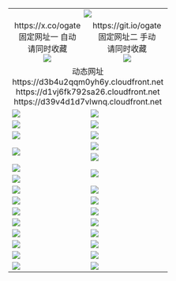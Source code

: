 ﻿<table>
  <tr><td colspan=2 align=center><img src="https://d39v4d1d7vlwnq.cloudfront.net/Up/oGate.jpg" /></td></tr>
  <tr>
    <td align=center>https://x.co/ogate<br>固定网址一 自动<br>请同时收藏<br><img src="https://d39v4d1d7vlwnq.cloudfront.net/Up/0WMGD1.png" /></td>
    <td align=center>https://git.io/ogate<br>固定网址二 手动<br>请同时收藏<br><img src="https://d39v4d1d7vlwnq.cloudfront.net/Up/0WMGD2.png" /></td>
  </tr>
  <tr><td colspan=2 align=center>动态网址
<br>https://d3b4u2qqm0yh6y.cloudfront.net
<br>https://d1vj6fk792sa26.cloudfront.net
<br>https://d39v4d1d7vlwnq.cloudfront.net
    </td>
  </tr>
  <tr>
    <td><a href="https://d39v4d1d7vlwnq.cloudfront.net/oNote.aspx?id=oGate&from=github" target="_blank"><img src="https://d39v4d1d7vlwnq.cloudfront.net/Up/0WMDT.jpg" /></a></td>
    <td><a href="https://d39v4d1d7vlwnq.cloudfront.net/oNote.aspx?id=oNote&from=github" target="_blank"><img src="https://d39v4d1d7vlwnq.cloudfront.net/Up/0WZTT.jpg" /></a></td>
  </tr>
  <tr>
    <td><a href="https://d39v4d1d7vlwnq.cloudfront.net/ogDY.aspx?from=github" target="_blank"><img src="https://d39v4d1d7vlwnq.cloudfront.net/Up/DY.jpg"/></a></td>
    <td><a href="https://d39v4d1d7vlwnq.cloudfront.net/ogST.aspx?from=github" target="_blank"><img src="https://d39v4d1d7vlwnq.cloudfront.net/Up/ST.jpg"/></a></td>
  </tr>
  <tr>
    <td><a href="https://d39v4d1d7vlwnq.cloudfront.net/ogUP.aspx?name=4SZG.mp4&count=05:22,04:22&current=05:20&from=github" target="_blank"><img src="https://d39v4d1d7vlwnq.cloudfront.net/Up/4SZG0.jpg" /></a></td>
    <td><a href="https://d39v4d1d7vlwnq.cloudfront.net/ogUP.aspx?name=4SDJ.mp4&count=05:48,04:52&current=05:47&from=github" target="_blank"><img src="https://d39v4d1d7vlwnq.cloudfront.net/Up/4SDJ0.jpg" /></a></td>
  </tr>
  <tr>
    <td rowspan=2><a href="https://d39v4d1d7vlwnq.cloudfront.net/ogUP.aspx?name=WJ.mp4&from=github" target="_blank"><img src="https://d39v4d1d7vlwnq.cloudfront.net/Up/WJ.jpg" /></a></td>
    <td><a href="https://d39v4d1d7vlwnq.cloudfront.net/ogUP.aspx?name=DKC.mp4&count=17&from=github" target="_blank"><img src="https://d39v4d1d7vlwnq.cloudfront.net/Up/DKC.jpg" /></a></td> 
  </tr>
  <tr>
    <td><a href="https://d39v4d1d7vlwnq.cloudfront.net/ogUP.aspx?name=LRWS.mp4&count=6B:13,5A:10,5B:35,4A:14,4B:19,3A:10,3B:26,2A:16,2B:21,1A:23,1B:29&from=github" target="_blank"><img src="https://d39v4d1d7vlwnq.cloudfront.net/Up/LRWS.jpg" /></a></td>
  </tr>
  <tr>
    <td><a href="https://d39v4d1d7vlwnq.cloudfront.net/ogUP.aspx?name=JQR.mp4&count=2&from=github" target="_blank"><img src="https://d39v4d1d7vlwnq.cloudfront.net/Up/JQR.jpg" /></a></td>   
    <td rowspan=2><a href="https://d39v4d1d7vlwnq.cloudfront.net/ogUP.aspx?name=JP.mp4&count=9&from=github" target="_blank"><img src="https://d39v4d1d7vlwnq.cloudfront.net/Up/JP.jpg" /></td>
  </tr>
  <tr>
    <td><a href="https://d39v4d1d7vlwnq.cloudfront.net/ogUP.aspx?name=ZSJ.mp4&count=16&from=github" target="_blank"><img src="https://d39v4d1d7vlwnq.cloudfront.net/Up/ZSJ.jpg" /></a></td>
  </tr>
  <tr>
    <td><a href="https://d39v4d1d7vlwnq.cloudfront.net/ogUP.aspx?name=SSZJ.mp4&count=7&current=2&from=github" target="_blank"><img src="https://d39v4d1d7vlwnq.cloudfront.net/Up/SSZJ.jpg" /></a></td>
    <td><a href="https://d39v4d1d7vlwnq.cloudfront.net/ogUP.aspx?name=WH.mp4&from=github" target="_blank"><img src="https://d39v4d1d7vlwnq.cloudfront.net/Up/WH.jpg" /></a></td>
  </tr>
  <tr>
    <td><a href="https://d39v4d1d7vlwnq.cloudfront.net/ogUP.aspx?name=MHS.mp4&from=github" target="_blank"><img src="https://d39v4d1d7vlwnq.cloudfront.net/Up/MHS.jpg" /></a></td>
    <td><a href="https://d39v4d1d7vlwnq.cloudfront.net/ogUP.aspx?name=XTFY.mp4&count=24&from=github" target="_blank"><img src="https://d39v4d1d7vlwnq.cloudfront.net/Up/XTFY.jpg" /></a></td>
  </tr>
  <tr>
    <td><a href="https://d39v4d1d7vlwnq.cloudfront.net/onUP.aspx?name=https://d3r9vf059h4454.cloudfront.net/602&from=github" target="_blank"><img src="https://d39v4d1d7vlwnq.cloudfront.net/Up/0DTW.jpg"/></a></td>
    <td><a href="https://d39v4d1d7vlwnq.cloudfront.net/onUP.aspx?name=https://d189wbvkxdhu8.cloudfront.net/acenter/&from=github" target="_blank"><img src="https://d39v4d1d7vlwnq.cloudfront.net/Up/0TDW.jpg" /></a></td>
  </tr>
  <tr>
    <td><a href="https://d39v4d1d7vlwnq.cloudfront.net/onUP.aspx?name=https://d3svuyn6awh7rq.cloudfront.net/gb/nsc413.htm&from=github" target="_blank"><img src="https://d39v4d1d7vlwnq.cloudfront.net/Up/0DJY.jpg" /></a></td>
    <td><a href="https://d39v4d1d7vlwnq.cloudfront.net/onUP.aspx?name=https://dgyo0jey7vwa5.cloudfront.net/xtr/gb/prog204.html&from=github" target="_blank"><img src="https://d39v4d1d7vlwnq.cloudfront.net/Up/0XTR.jpg" /></a></td>
  </tr>
  <tr>
    <td><a href="https://d39v4d1d7vlwnq.cloudfront.net/onUP.aspx?name=https://d1o6sqws00r7ay.cloudfront.net&from=github" target="_blank"><img src="https://d39v4d1d7vlwnq.cloudfront.net/Up/0MHW.jpg" /></a></td>
    <td><a href="https://d39v4d1d7vlwnq.cloudfront.net/onUP.aspx?name=https://d38z1xzg5vtneh.cloudfront.net&from=github" target="_blank"><img src="https://d39v4d1d7vlwnq.cloudfront.net/Up/0ZJW.jpg" /></a></td>
  </tr>
  <tr>
    <td><a href="https://d39v4d1d7vlwnq.cloudfront.net/ogUP.aspx?name=FG.zip&from=github" target="_blank"><img src="https://d39v4d1d7vlwnq.cloudfront.net/Up/FG.jpg" /></a></td>
    <td><a href="https://d39v4d1d7vlwnq.cloudfront.net/ogUP.aspx?name=FGA.apk&from=github" target="_blank"><img src="https://d39v4d1d7vlwnq.cloudfront.net/Up/FGA.jpg" /></a></td>
  </tr>
  <tr>
    <td><a href="https://d39v4d1d7vlwnq.cloudfront.net/ogUP.aspx?name=U.zip&from=github" target="_blank"><img src="https://d39v4d1d7vlwnq.cloudfront.net/Up/U.jpg" /></a></td>
    <td><a href="https://d39v4d1d7vlwnq.cloudfront.net/ogUP.aspx?name=UA.apk&from=github" target="_blank"><img src="https://d39v4d1d7vlwnq.cloudfront.net/Up/UA.jpg" /></a></td>
  </tr>
  <tr>
    <td><a href="https://d39v4d1d7vlwnq.cloudfront.net/ogUP.aspx?name=0iPPOTV.zip&from=github" target="_blank"><img src="https://d39v4d1d7vlwnq.cloudfront.net/Up/0iPPOTV.jpg" /></a></td>
    <td><a href="https://d39v4d1d7vlwnq.cloudfront.net/ogUP.aspx?name=0iNTD.apk&from=github" target="_blank"><img src="https://d39v4d1d7vlwnq.cloudfront.net/Up/0iNTD.jpg" /></a></td>
  </tr>
</table>

